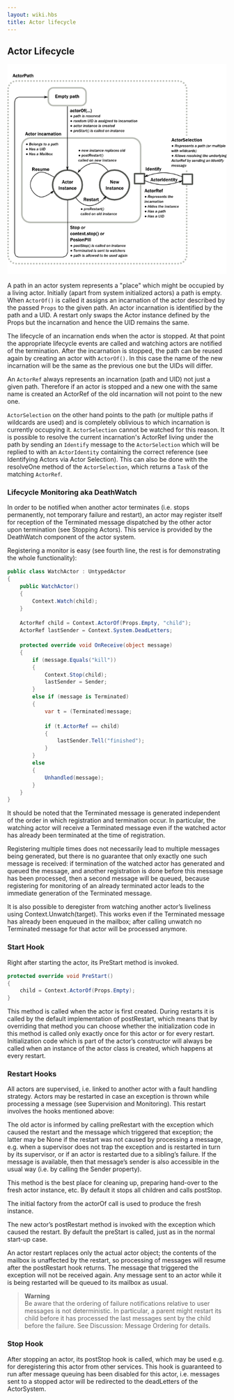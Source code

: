 ```yaml
---
layout: wiki.hbs
title: Actor lifecycle
---
```

## Actor Lifecycle

![Actor lifecycle](images/actor_lifecycle.png)

A path in an actor system represents a "place" which might be occupied by a living actor. Initially (apart from system initialized actors) a path is empty. When `ActorOf()` is called it assigns an incarnation of the actor described by the passed `Props` to the given path. An actor incarnation is identified by the path and a UID. A restart only swaps the Actor instance defined by the Props but the incarnation and hence the UID remains the same.

The lifecycle of an incarnation ends when the actor is stopped. At that point the appropriate lifecycle events are called and watching actors are notified of the termination. After the incarnation is stopped, the path can be reused again by creating an actor with `ActorOf()`. In this case the name of the new incarnation will be the same as the previous one but the UIDs will differ.

An `ActorRef` always represents an incarnation (path and UID) not just a given path. Therefore if an actor is stopped and a new one with the same name is created an ActorRef of the old incarnation will not point to the new one.

`ActorSelection` on the other hand points to the path (or multiple paths if wildcards are used) and is completely oblivious to which incarnation is currently occupying it. `ActorSelection` cannot be watched for this reason. It is possible to resolve the current incarnation's ActorRef living under the path by sending an `Identify` message to the `ActorSelection` which will be replied to with an `ActorIdentity` containing the correct reference (see Identifying Actors via Actor Selection). This can also be done with the resolveOne method of the `ActorSelection`, which returns a `Task` of the matching `ActorRef`.

### Lifecycle Monitoring aka DeathWatch
In order to be notified when another actor terminates (i.e. stops permanently, not temporary failure and restart), an actor may register itself for reception of the Terminated message dispatched by the other actor upon termination (see Stopping Actors). This service is provided by the DeathWatch component of the actor system.

Registering a monitor is easy (see fourth line, the rest is for demonstrating the whole functionality):

```csharp
public class WatchActor : UntypedActor
{
    public WatchActor()
    {
        Context.Watch(child);
    }

    ActorRef child = Context.ActorOf(Props.Empty, "child");
    ActorRef lastSender = Context.System.DeadLetters;

    protected override void OnReceive(object message)
    {
        if (message.Equals("kill"))
        {
            Context.Stop(child);
            lastSender = Sender;
        }
        else if (message is Terminated)
        {
            var t = (Terminated)message;

            if (t.ActorRef == child)
            {
                lastSender.Tell("finished");
            }
        }
        else
        {
            Unhandled(message);
        }
    }
}
```

It should be noted that the Terminated message is generated independent of the order in which registration and termination occur. In particular, the watching actor will receive a Terminated message even if the watched actor has already been terminated at the time of registration.

Registering multiple times does not necessarily lead to multiple messages being generated, but there is no guarantee that only exactly one such message is received: if termination of the watched actor has generated and queued the message, and another registration is done before this message has been processed, then a second message will be queued, because registering for monitoring of an already terminated actor leads to the immediate generation of the Terminated message.

It is also possible to deregister from watching another actor’s liveliness using Context.Unwatch(target). This works even if the Terminated message has already been enqueued in the mailbox; after calling unwatch no Terminated message for that actor will be processed anymore.

### Start Hook
Right after starting the actor, its PreStart method is invoked.

```csharp
protected override void PreStart()
{
    child = Context.ActorOf(Props.Empty);
}
```

This method is called when the actor is first created. During restarts it is called by the default implementation of postRestart, which means that by overriding that method you can choose whether the initialization code in this method is called only exactly once for this actor or for every restart. Initialization code which is part of the actor’s constructor will always be called when an instance of the actor class is created, which happens at every restart.

### Restart Hooks
All actors are supervised, i.e. linked to another actor with a fault handling strategy. Actors may be restarted in case an exception is thrown while processing a message (see Supervision and Monitoring). This restart involves the hooks mentioned above:

The old actor is informed by calling preRestart with the exception which caused the restart and the message which triggered that exception; the latter may be None if the restart was not caused by processing a message, e.g. when a supervisor does not trap the exception and is restarted in turn by its supervisor, or if an actor is restarted due to a sibling’s failure. If the message is available, then that message’s sender is also accessible in the usual way (i.e. by calling the Sender property).

This method is the best place for cleaning up, preparing hand-over to the fresh actor instance, etc. By default it stops all children and calls postStop.

The initial factory from the actorOf call is used to produce the fresh instance.

The new actor’s postRestart method is invoked with the exception which caused the restart. By default the preStart is called, just as in the normal start-up case.

An actor restart replaces only the actual actor object; the contents of the mailbox is unaffected by the restart, so processing of messages will resume after the postRestart hook returns. The message that triggered the exception will not be received again. Any message sent to an actor while it is being restarted will be queued to its mailbox as usual.

>**Warning**<br/>
Be aware that the ordering of failure notifications relative to user messages is not deterministic. In particular, a parent might restart its child before it has processed the last messages sent by the child before the failure. See Discussion: Message Ordering for details.

### Stop Hook
After stopping an actor, its postStop hook is called, which may be used e.g. for deregistering this actor from other services. This hook is guaranteed to run after message queuing has been disabled for this actor, i.e. messages sent to a stopped actor will be redirected to the deadLetters of the ActorSystem.